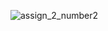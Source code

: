 ![assign_2_number2](https://user-images.githubusercontent.com/79822913/199635177-ba1fd379-e991-4d18-95ad-e3893235be4f.jpg)
